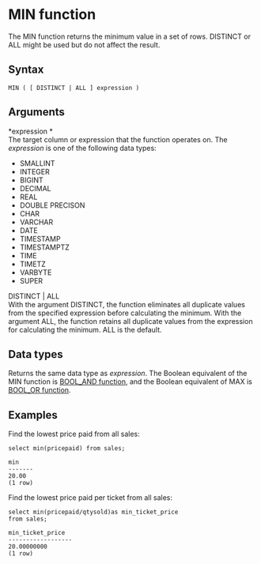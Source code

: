 # MIN function<a name="r_MIN"></a>

 The MIN function returns the minimum value in a set of rows\. DISTINCT or ALL might be used but do not affect the result\.

## Syntax<a name="r_MIN-synopsis"></a>

```
MIN ( [ DISTINCT | ALL ] expression )
```

## Arguments<a name="r_MIN-arguments"></a>

 *expression *   
The target column or expression that the function operates on\. The *expression* is one of the following data types:  
+ SMALLINT
+ INTEGER
+ BIGINT
+ DECIMAL
+ REAL
+ DOUBLE PRECISON
+ CHAR
+ VARCHAR
+ DATE
+ TIMESTAMP
+ TIMESTAMPTZ
+ TIME
+ TIMETZ
+ VARBYTE
+ SUPER

DISTINCT \| ALL  
With the argument DISTINCT, the function eliminates all duplicate values from the specified expression before calculating the minimum\. With the argument ALL, the function retains all duplicate values from the expression for calculating the minimum\. ALL is the default\.

## Data types<a name="c_Supported_data_types_min"></a>

 Returns the same data type as *expression*\. The Boolean equivalent of the MIN function is [BOOL\_AND function](r_BOOL_AND.md), and the Boolean equivalent of MAX is [BOOL\_OR function](r_BOOL_OR.md)\. 

## Examples<a name="r_MIN-examples"></a>

Find the lowest price paid from all sales:

```
select min(pricepaid) from sales;

min
-------
20.00
(1 row)
```

Find the lowest price paid per ticket from all sales:

```
select min(pricepaid/qtysold)as min_ticket_price
from sales;

min_ticket_price
------------------
20.00000000
(1 row)
```